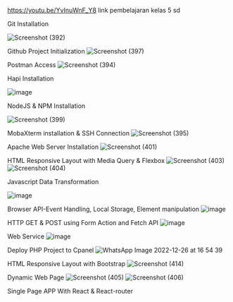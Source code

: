 https://youtu.be/YvInuWnF_Y8 link pembelajaran kelas 5 sd

Git Installation

![Screenshot (392)](https://user-images.githubusercontent.com/101171711/208720415-657ba942-d043-4aea-96c5-1453485e313a.png)

Github Project Initialization
![Screenshot (397)](https://user-images.githubusercontent.com/101171711/208720712-e28c2b36-ba6e-4d8f-95bd-eb67f061b970.png)

Postman Access
![Screenshot (394)](https://user-images.githubusercontent.com/101171711/208720818-58cb0bf3-760e-4dac-9e3c-fb6de9335e53.png)

Hapi Installation

![image](https://user-images.githubusercontent.com/101171711/208721020-026c6ede-3640-4826-bb32-40e25434e308.png)

NodeJS & NPM Installation

![Screenshot (399)](https://user-images.githubusercontent.com/101171711/208721657-c98468f3-1f71-4431-8254-b5c849150bfd.png)

MobaXterm installation & SSH Connection
![Screenshot (395)](https://user-images.githubusercontent.com/101171711/208721813-db4d1980-528f-416c-92ce-dd0c0c0f77ef.png)

Apache Web Server Installation
![Screenshot (401)](https://user-images.githubusercontent.com/101171711/208722322-7f7b404e-2ff9-4109-b5e2-226dd6342c26.png)

HTML Responsive Layout with Media Query & Flexbox
![Screenshot (403)](https://user-images.githubusercontent.com/101171711/208723284-1d1f1e1d-e045-4145-9d4f-14ccce5b1141.png)
![Screenshot (404)](https://user-images.githubusercontent.com/101171711/208723305-7767d627-ecef-490b-99c3-c895d8f65bf0.png)

Javascript Data Transformation

![image](https://user-images.githubusercontent.com/101171711/208723708-febbcbf5-8bf0-497c-905a-b6b62dc05512.png)

Browser API-Event Handling, Local Storage, Element manipulation
![image](https://user-images.githubusercontent.com/101171711/208723884-bad68c15-3979-4043-b37d-309e0f6264dc.png)

HTTP GET & POST using Form Action and Fetch API
![image](https://user-images.githubusercontent.com/101171711/208724025-ff1383c1-8d48-459a-9630-cb8e7ef2a53b.png)

Web Service 
![image](https://user-images.githubusercontent.com/101171711/208724091-069f9eb1-e81b-45e4-b0a1-086b14bc9c0a.png)

Deploy PHP Project to Cpanel
![WhatsApp Image 2022-12-26 at 16 54 39](https://user-images.githubusercontent.com/101171711/209553661-f1cd151f-221f-4d4d-96ef-93b560735633.jpeg)


HTML Responsive Layout with Bootstrap
![Screenshot (414)](https://user-images.githubusercontent.com/101171711/209553954-8aeac55d-bf87-4466-82c7-a7ddc7034cee.png)



Dynamic Web Page 
![Screenshot (405)](https://user-images.githubusercontent.com/101171711/208724900-52831b0e-0a91-4aea-a17b-839a279d6496.png)
![Screenshot (406)](https://user-images.githubusercontent.com/101171711/208724915-a3cf2dc2-b8fa-4677-8283-fa488c31065c.png)

Single Page APP With React & React-router



